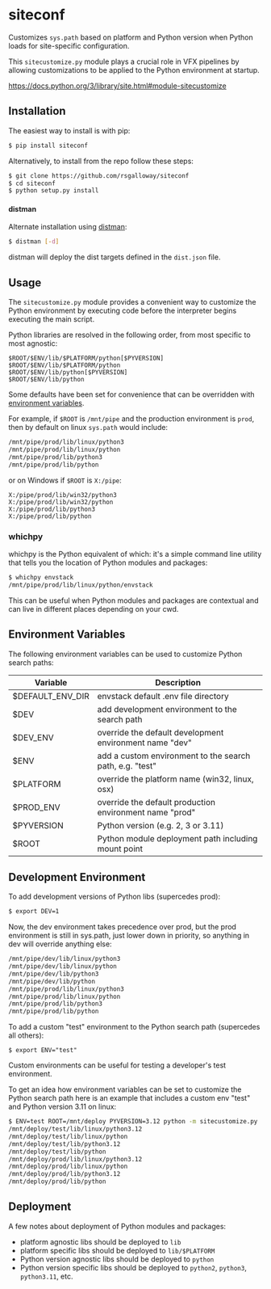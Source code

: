 siteconf
========

Customizes `sys.path` based on platform and Python version when Python loads for site-specific configuration.

This `sitecustomize.py` module plays a crucial role in VFX pipelines by allowing customizations to be applied to the Python environment at startup.

https://docs.python.org/3/library/site.html#module-sitecustomize

## Installation

The easiest way to install is with pip:

```bash
$ pip install siteconf
```

Alternatively, to install from the repo follow these steps:

```bash
$ git clone https://github.com/rsgalloway/siteconf
$ cd siteconf
$ python setup.py install
```


#### distman

Alternate installation using [distman](https://github.com/rsgalloway/distman):

```bash
$ distman [-d]
```

distman will deploy the dist targets defined in the `dist.json` file.

## Usage

The `sitecustomize.py` module provides a convenient way to customize the Python environment by executing code before the interpreter begins executing the main script.

Python libraries are resolved in the following order, from most specific to most agnostic:

    $ROOT/$ENV/lib/$PLATFORM/python[$PYVERSION]
    $ROOT/$ENV/lib/$PLATFORM/python
    $ROOT/$ENV/lib/python[$PYVERSION]
    $ROOT/$ENV/lib/python

Some defaults have been set for convenience that can be overridden with [environment variables](#environment-variables).

For example, if `$ROOT` is `/mnt/pipe` and the production environment is `prod`,
then by default on linux `sys.path` would include:

```bash
/mnt/pipe/prod/lib/linux/python3
/mnt/pipe/prod/lib/linux/python
/mnt/pipe/prod/lib/python3
/mnt/pipe/prod/lib/python
```

or on Windows if `$ROOT` is `X:/pipe`:

```shell
X:/pipe/prod/lib/win32/python3
X:/pipe/prod/lib/win32/python
X:/pipe/prod/lib/python3
X:/pipe/prod/lib/python
```

### whichpy

whichpy is the Python equivalent of which: it's a simple command line utility
that tells you the location of Python modules and packages:

```bash
$ whichpy envstack
/mnt/pipe/prod/lib/linux/python/envstack
```

This can be useful when Python modules and packages are contextual and can live
in different places depending on your cwd.

## Environment Variables

The following environment variables can be used to customize Python search paths:

| Variable         | Description |
|------------------|-------------|
| $DEFAULT_ENV_DIR | envstack default .env file directory |
| $DEV             | add development environment to the search path |
| $DEV_ENV         | override the default development environment name "dev" |
| $ENV             | add a custom environment to the search path, e.g. "test" |
| $PLATFORM        | override the platform name (win32, linux, osx) |
| $PROD_ENV        | override the default production environment name "prod" |
| $PYVERSION       | Python version (e.g. 2, 3 or 3.11) |
| $ROOT            | Python module deployment path including mount point |


## Development Environment

To add development versions of Python libs (supercedes prod):

```bash
$ export DEV=1
```

Now, the dev environment takes precedence over prod, but the prod environment is still in sys.path, just lower down in priority, so anything in dev will override anything else:

```bash
/mnt/pipe/dev/lib/linux/python3
/mnt/pipe/dev/lib/linux/python
/mnt/pipe/dev/lib/python3
/mnt/pipe/dev/lib/python
/mnt/pipe/prod/lib/linux/python3
/mnt/pipe/prod/lib/linux/python
/mnt/pipe/prod/lib/python3
/mnt/pipe/prod/lib/python
```

To add a custom "test" environment to the Python search path (supercedes all others):

    $ export ENV="test"

Custom environments can be useful for testing a developer's test environment.

To get an idea how environment variables can be set to customize the Python search path here is an example that includes a custom env "test" and Python version 3.11 on linux:

```bash
$ ENV=test ROOT=/mnt/deploy PYVERSION=3.12 python -m sitecustomize.py 
/mnt/deploy/test/lib/linux/python3.12
/mnt/deploy/test/lib/linux/python
/mnt/deploy/test/lib/python3.12
/mnt/deploy/test/lib/python
/mnt/deploy/prod/lib/linux/python3.12
/mnt/deploy/prod/lib/linux/python
/mnt/deploy/prod/lib/python3.12
/mnt/deploy/prod/lib/python
```

## Deployment

A few notes about deployment of Python modules and packages:

- platform agnostic libs should be deployed to `lib`
- platform specific libs should be deployed to `lib/$PLATFORM`
- Python version agnostic libs should be deployed to `python`
- Python version specific libs should be deployed to `python2`, `python3`, `python3.11`, etc.
